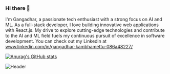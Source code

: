 ### Hi there 👋

I'm Gangadhar, a passionate tech enthusiast with a strong focus on AI and ML. As a full-stack developer, I love building innovative web applications with React.js. My drive to explore cutting-edge technologies and contribute to the AI and ML field fuels my continuous pursuit of excellence in software development. You can check out my Linkedin at www.linkedin.com/in/gangadhar-kambhamettu-086a48227/


[![Anurag's GitHub stats](https://github-readme-stats.vercel.app/api?username=Gangadhar24377)](https://github.com/anuraghazra/github-readme-stats)

![Header](./your-header-image-name.png)

